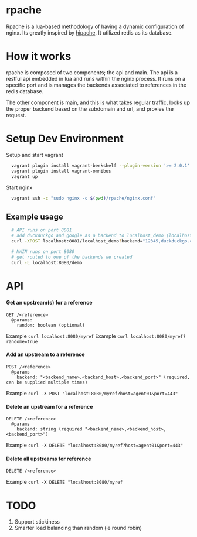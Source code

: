 rpache
======

Rpache is a lua-based methodology of having a dynamic configuration of nginx. Its greatly inspired by [hipache](https://github.com/samalba/hipache-nginx). It utilized redis as its database.

How it works
============

rpache is composed of two components; the api and main. The api is a restful api embedded in lua and runs within the nginx process. It runs on a specific port and is manages the backends associated to references in the redis database.

The other component is main, and this is what takes regular traffic, looks up the proper backend based on the subdomain and url, and proxies the request.

Setup Dev Environment
=====================

Setup and start vagrant

```bash
  vagrant plugin install vagrant-berkshelf --plugin-version '>= 2.0.1'
  vagrant plugin install vagrant-omnibus
  vagrant up
```

Start nginx

```bash
  vagrant ssh -c "sudo nginx -c $(pwd)/rpache/nginx.conf"
```

## Example usage

```bash
  # API runs on port 8081
  # add duckduckgo and google as a backend to localhost_demo (localhost => account_name, demo => app_name)
  curl -XPOST localhost:8081/localhost_demo?backend="12345,duckduckgo.com,80"\&backend="4444,google.com,80"

  # MAIN runs on port 8080
  # get routed to one of the backends we created
  curl -L localhost:8080/demo
```

API
===

#### Get an upstream(s) for a reference

```
GET /<reference>
  @params:
    random: boolean (optional)
```

Example `curl localhost:8080/myref`
Example `curl localhost:8080/myref?randome=true`

#### Add an upstream to a reference

```
POST /<reference>
  @params
    backend: "<backend_name>,<backend_host>,<backend_port>" (required, can be supplied multiple times)
```

Example `curl -X POST "localhost:8080/myref?host=agent01&port=443"`

#### Delete an upstream for a reference

```
DELETE /<reference>
  @params
    backend: string (required "<backend_name>,<backend_host>,<backend_port>")
```

Example `curl -X DELETE "localhost:8080/myref?host=agent01&port=443"`

#### Delete all upstreams for reference

```
DELETE /<reference>
```

Example `curl -X DELETE "localhost:8080/myref`


TODO
====

1. Support stickiness
2. Smarter load balancing than random (ie round robin)
